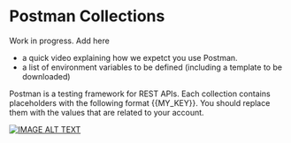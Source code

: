 # Postman Collections

Work in progress. Add here 
* a quick video explaining how we expetct you use Postman.
* a list of environment variables to be defined (including a template to be downloaded)

Postman is a testing framework for REST APIs.
Each collection contains placeholders with the following format {{MY_KEY}}. You should replace them with the values that are related to your account.

[![IMAGE ALT TEXT](http://img.youtube.com/vi/JZP2ose-OBQ/0.jpg)](https://youtu.be/JZP2ose-OBQ)
